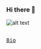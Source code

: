 ### Hi there 👋
![alt text](https://i.pinimg.com/originals/9b/c7/14/9bc71457560448da2fc9d2652c4378c3.gif)
<br>

[<kbd><br>Bio<br></kbd>][KBD]

[KBD]: #'https://nowath.github.io/Bio/'
<!--
**Nowath/Nowath** is a ✨ _special_ ✨ repository because its `README.md` (this file) appears on your GitHub profile.

Here are some ideas to get you started:

- 🔭 I’m currently working on ...
- 🌱 I’m currently learning ...
- 👯 I’m looking to collaborate on ...
- 🤔 I’m looking for help with ...
- 💬 Ask me about ...
- 📫 How to reach me: ...
- 😄 Pronouns: ...
- ⚡ Fun fact: ...
-->
